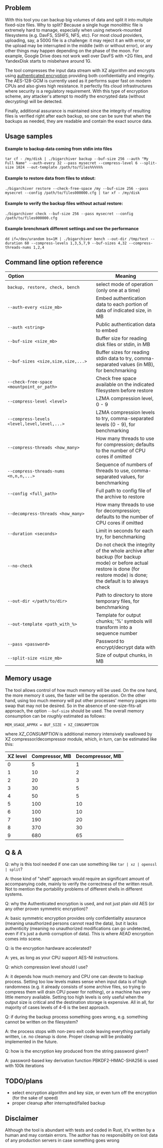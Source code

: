 ## Problem

With this tool you can backup big volumes of data and split it into multiple fixed-size files. Why to split? Because a single huge monolithic file is extremely hard to manage, especially when using network-mounted filesystems (e.g. DavFS, SSHFS, NFS, etc). For most cloud providers, uploading, say, a 500G file is a challenge: it may reject it an with error, or the upload may be interrupted in the middle (with or without error), or any other things may happen depending on the phase of the moon. For example, Google Drive does not work well over DavFS with +2G files, and YandexDisk starts to misbehave around 1G.

The tool compresses the input data stream with XZ algorithm and encrypts using [authenticated encryption](https://en.wikipedia.org/wiki/Authenticated_encryption) providing both confidentiality and integrity. The AES-128-GCM is currently used as it performs super fast on modern CPUs and also gives high resistance. It perfectly fits cloud infrastructures where security is a regulatory requirement. With this type of encryption scheme, any attacker's attempt to modify the encrypted data (without decrypting) will be detected.

Finally, additional assurance is maintained since the integrity of resulting files is verified right after each backup, so one can be sure that when the backups as needed, they are readable and contain the exact source data.

## Usage samples

#### Example to backup data coming from stdin into files

`tar cf - /my/disk | ./bigarchiver backup --buf-size 256 --auth "My Full Name" --auth-every 32 --pass mysecret --compress-level 6 --split-size 1024 --out-template /path/to/files%%%%%%`

#### Example to restore data from files to stdout:

`./bigarchiver restore --check-free-space /my --buf-size 256 --pass mysecret --config /path/to/files000000.cfg | tar xf - /my/disk`

#### Example to verify the backup files without actual restore:

`./bigarchiver check --buf-size 256 --pass mysecret --config /path/to/files000000.cfg`

#### Example brenchmark different settings and see the performance

`dd if=/dev/urandom bs=1M | ./bigarchiver bench --out-dir /tmp/test --duration 60 --compress-levels 1,3,5,7,9 --buf-sizes 4,32 --compress-threads-nums 1,2,4`

## Command line option reference

| Option                                                   | Meaning |
|----------------------------------------------------------|---------|
| `backup, restore, check, bench` | select mode of operation (only one at a time) |
| `--auth-every <size_mb>` | Embed authentication data to each portion of data of indicated size, in MB |
| `--auth <string>` | Public authentication data to embed |
| `--buf-size <size_mb>` | Buffer size for reading disk files or stdin, in MB |
| `--buf-sizes <size,size,size,...>` | Buffer sizes for reading stdin data to try, comma-separated values (in MB), for benchmarking |
| `--check-free-space <mountpoint_or_path>` | Check free space available on the indicated filesystem before restore |
| `--compress-level <level>` | LZMA compression level, 0 - 9 |
| `--compress-levels <level,level,level,...>` | LZMA compression levels to try, comma-separated levels (0 - 9), for benchmarking |
| `--compress-threads <how_many>` | How many threads to use for compression; defaults to the number of CPU cores if omitted |
| `--compress-threads-nums <n,n,n,...>` | Sequence of numbers of threads to use, comma-separated values, for benchmarking |
| `--config <full_path>` | Full path to config file of the archive to restore |
| `--decompress-threads <how_many>` | How many threads to use for decompression; defaults to the number of CPU cores if omitted |
| `--duration <seconds>` | Limit in seconds for each try, for benchmarking |
| `--no-check` | Do not check the integrity of the whole archive after backup (for backup mode) or before actual restore is done (for restore mode) is done; the default is to always check |
| `--out-dir </path/to/dir>` | Path to directory to store temporary files, for benchmarking |
| `--out-template <path_with_%>` | Template for output chunks; '%' symbols will transform into a sequence number |
| `--pass <password>` | Password to encrypt/decrypt data with |
| `--split-size <size_mb>` | Size of output chunks, in MB |

## Memory usage

The tool allows control of how much memory will be used. On the one hand, the more memory it uses, the faster will be the operation. On the other hand, using too much memory will put other processes' memory pages into swap that may not be desired. So in the absence of one-size-fits-all approach, the option `--buf-size` should be used. The overall memory consumption can be _roughly_ estimated as follows:

`MEM_USAGE_APPRX = BUF_SIZE + XZ_CONSUMPTION`

where _XZ_CONSUMPTION_ is additional memory intensively swallowed by XZ compressor/decompressor module, which, in turn, can be estimated like this:

| XZ level | Compressor,  MB | Decompressor, MB |
|---|---|---|
| 0 | 5 | 1 |
| 1 | 10 | 2 |
| 2 | 20 | 3 |
| 3 | 30 | 5 |
| 4 | 50 | 5 |
| 5 | 100 | 10 |
| 6 | 100 | 10 |
| 7 | 190 | 20 |
| 8 | 370 | 30 |
| 9 | 680 | 65 |

## Q & A

Q: why is this tool needed if one can use something like `tar | xz | openssl | split`?

A: those kind of "shell" approach would require an significant amount of accompanying code, mainly to verify the correctness of the written result. Not to mention the portability problems of different shells in different systems.

Q: why the Authenticated encryption is used, and not just plain old AES (or any other proven symmetric encryption)?

A: basic symmetric encryption provides only confidentiality assurance (meaning unauthorized persons cannot read the data), but it lacks authenticity (meaning no unauthorized modifications can go undetected, even if it's just a dumb corruption of data). This is where AEAD encryption comes into scene.

Q: is the encryption hardware accelerated?

A: yes, as long as your CPU support AES-NI instructions.

Q: which compression level should I use?

A: it depends how much memory and CPU one can devote to backup process. Setting too low levels makes sense when input data is of high randomness (e.g. it already consists of some archive files, so trying to compress them will drain CPU power for nothing), or a machine has very little memory available. Setting too high levels is only useful when the output size is critical and the destination storage is expensive. All in all, for majority of cases levels of 4-6 is the best approach.

Q: if during the backup process something goes wrong, e.g. something cannot be written on the filesystem?

A: the process stops with non-zero exit code leaving everything partially written, i.e. no cleanup is done. Proper cleanup will be probably implemented in the future.

Q: how is the encryption key produced from the string password given?

A: password-based key derivation function PBKDF2-HMAC-SHA256 is used with 100k iterations

## TODO/plans

* select encryption algorithm and key size, or even turn off the encryption (for the sake of speed)
* proper cleanup after interrupted/failed backup

## Disclaimer

Although the tool is abundant with tests and coded in Rust, it's written by a human and may contain errors. The author has no responsibility on lost data of any production servers in case something goes wrong
